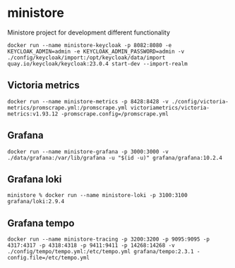 # ministore
Ministore project for development different functionality

```shell
docker run --name ministore-keycloak -p 8082:8080 -e KEYCLOAK_ADMIN=admin -e KEYCLOAK_ADMIN_PASSWORD=admin -v ./config/keycloak/import:/opt/keycloak/data/import quay.io/keycloak/keycloak:23.0.4 start-dev --import-realm
```

## Victoria metrics
```shell
docker run --name ministore-metrics -p 8428:8428 -v ./config/victoria-metrics/promscrape.yml:/promscrape.yml victoriametrics/victoria-metrics:v1.93.12 -promscrape.config=/promscrape.yml
```

## Grafana
```shell
docker run --name ministore-grafana -p 3000:3000 -v ./data/grafana:/var/lib/grafana -u "$(id -u)" grafana/grafana:10.2.4
```

## Grafana loki
```shell
ministore % docker run --name ministore-loki -p 3100:3100 grafana/loki:2.9.4
```

## Grafana tempo
```shell
docker run --name ministore-tracing -p 3200:3200 -p 9095:9095 -p 4317:4317 -p 4318:4318 -p 9411:9411 -p 14268:14268 -v ./config/tempo/tempo.yml:/etc/tempo.yml grafana/tempo:2.3.1 -config.file=/etc/tempo.yml
```
